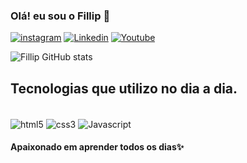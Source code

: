 ### Olá! eu sou o Fillip 👋

[![instagram](https://img.shields.io/badge/Instagram-E4405F?style=for-the-badge&logo=instagram&logoColor=white)](https://www.instagram.com/fillip.hudson/)
[![Linkedin](https://img.shields.io/badge/LinkedIn-0077B5?style=for-the-badge&logo=linkedin&logoColor=white)]()
[![Youtube](https://img.shields.io/badge/YouTube-FF0000?style=for-the-badge&logo=youtube&logoColor=white)](https://www.youtube.com/channel/UCNed-3fjCxUsPji3FC4Bi8g)

![Fillip GitHub stats](https://github-readme-stats.vercel.app/api?username=DevFillip&show_icons=true&theme=dracula)

## Tecnologias que utilizo no dia a dia.

<div style="display: inline-block"><br>
  <img src="https://img.shields.io/badge/HTML5-E34F26?style=for-the-badge&logo=html5&logoColor=white" alt="html5" align="center">
  <img src="https://img.shields.io/badge/CSS3-1572B6?style=for-the-badge&logo=css3&logoColor=white" alt="css3" align="center">
  <img src="https://img.shields.io/badge/JavaScript-F7DF1E?style=for-the-badge&logo=javascript&logoColor=black" alt="Javascript" align="center">
  
  <div>
    
#### Apaixonado em aprender todos os dias✨

